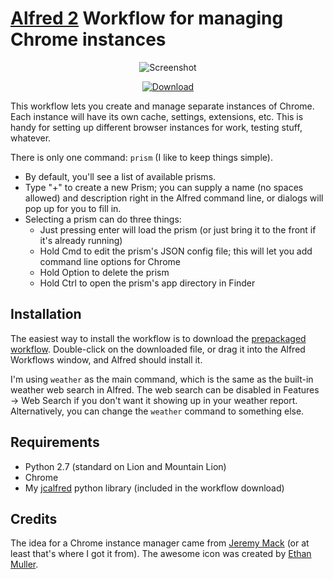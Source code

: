 [Alfred 2][alfred] Workflow for managing Chrome instances
=========================================================

<p align="center">
<img alt="Screenshot" src="https://dl.dropbox.com/s/iy5bfl3bv2u5o62/jc-chrome-prism_screenshot.png" />
</p>

<p align="center">
  <a href="https://dl.dropbox.com/s/xkwm3vlryhacfya/jc-chrome-prism.alfredworkflow"><img src="http://i.imgur.com/E8I5TfU.png" alt="Download"></a>
</p>


This workflow lets you create and manage separate instances of Chrome. Each
instance will have its own cache, settings, extensions, etc. This is handy for
setting up different browser instances for work, testing stuff, whatever.

There is only one command: `prism` (I like to keep things simple).

* By default, you'll see a list of available prisms.
* Type "+" to create a new Prism; you can supply a name (no spaces allowed) and
  description right in the Alfred command line, or dialogs will pop up for you
  to fill in.
* Selecting a prism can do three things:
  * Just pressing enter will load the prism (or just bring it to the front if
    it's already running)
  * Hold Cmd to edit the prism's JSON config file; this will let you add
    command line options for Chrome
  * Hold Option to delete the prism
  * Hold Ctrl to open the prism's app directory in Finder

Installation
------------

The easiest way to install the workflow is to download the
[prepackaged workflow][pkg].  Double-click on the downloaded file, or drag
it into the Alfred Workflows window, and Alfred should install it.

I'm using `weather` as the main command, which is the same as the built-in
weather web search in Alfred. The web search can be disabled in Features &rarr;
Web Search if you don't want it showing up in your weather report.
Alternatively, you can change the `weather` command to something else.

Requirements
------------

* Python 2.7 (standard on Lion and Mountain Lion)
* Chrome
* My [jcalfred][jcalfred] python library (included in the workflow download)

Credits
-------

The idea for a Chrome instance manager came from [Jeremy Mack][jeremy] (or at
least that's where I got it from). The awesome icon was created by [Ethan
Muller][ethan].

[pkg]: https://dl.dropbox.com/s/xkwm3vlryhacfya/jc-chrome-prism.alfredworkflow
[img]: https://dl.dropbox.com/s/iy5bfl3bv2u5o62/jc-chrome-prism_screenshot.png
[alfred]: http://www.alfredapp.com
[jcalfred]: https://github.com/jason0x43/jcalfred
[jeremy]: https://github.com/mutewinter
[ethan]: http://dribbble.com/shots/951015-Chrome-Prism-Icon?list=tags&tag=chrome
